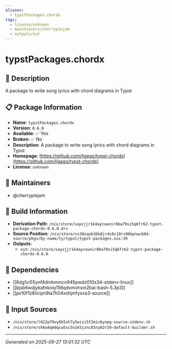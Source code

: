 ```yaml
---
aliases:
  - typstPackages.chordx
tags:
  - license/unknown
  - maintainers/cherrypiejam
  - outputs/out
---
```


# typstPackages.chordx

## 📝 Description

A package to write song lyrics with chord diagrams in Typst

## 📋 Package Information

- **Name**: `typstPackages.chordx`
- **Version**: `0.6.0`
- **Available**: ✅ Yes
- **Broken**: ✅ No
- **Description**: A package to write song lyrics with chord diagrams in Typst
- **Homepage**: [https://github.com/ljgago/typst-chords](https://github.com/ljgago/typst-chords)
- **License**: `unknown`
## 👥 Maintainers

- @cherrypiejam


## 🔧 Build Information

- **Derivation Path**: `/nix/store/sayvjjr1k4aycxwnir8ba79si5q6fr62-typst-package-chordx-0.6.0.drv`
- **Source Position**: `/nix/store/ns30sqxb36k8jrds8z18rv96bpnwc60d-source/pkgs/by-name/ty/typst/typst-packages.nix:39`
- **Outputs**:
  - `out`:  `/nix/store/sayvjjr1k4aycxwnir8ba79si5q6fr62-typst-package-chordx-0.6.0`

## 🔗 Dependencies

- [[6dg1vi55ynf4dmkmmcn945pwdz010s34-stdenv-linux]]
- [[bjsb6wdjykafnkixq156qdvmxhsm2bai-bash-5.3p3]]
- [[px10f1z8iicipn9ia7h04xshjmfyxxa3-source]]

## 📁 Input Sources

- `/nix/store/l622p70vy8k5sh7y5wizi5f2mic6ynpg-source-stdenv.sh`
- `/nix/store/shkw4qm9qcw5sc5n1k5jznc83ny02r39-default-builder.sh`

---
*Generated on 2025-09-27 13:01:32 UTC*
